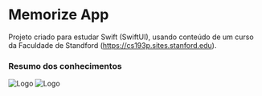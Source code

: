 # Memorize App

Projeto criado para estudar Swift (SwiftUI), usando conteúdo de um curso da Faculdade de Standford (https://cs193p.sites.stanford.edu).

### Resumo dos conhecimentos

![Logo](https://i.postimg.cc/JnyZDjTm/Screenshot-2023-05-15-at-13-33-48.png)
![Logo](https://i.postimg.cc/jSdWnz59/Screenshot-2023-05-15-at-13-35-27.png)
